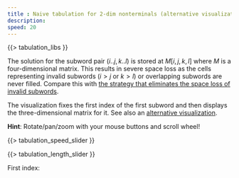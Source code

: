 ```yaml
---
title : Naive tabulation for 2-dim nonterminals (alternative visualization)
description:
speed: 20
---
```


{{> tabulation_libs }}

The solution for the subword pair $(i..j,k..l)$ is stored at $M[i,j,k,l]$ where $M$ is a four-dimensional matrix. This results in severe space loss as the cells representing invalid subwords ($i>j$ or $k>l$) or overlapping subwords are never filled. Compare this with [the strategy that eliminates the space loss of invalid subwords](/tabulation_2dim_triangular).

The visualization fixes the first index of the first subword and then displays the three-dimensional matrix for it. See also an [alternative visualization](/tabulation_2dim_naive).

**Hint**: Rotate/pan/zoom with your mouse buttons and scroll wheel!

{{> tabulation_speed_slider }}

{{> tabulation_length_slider }}

<div style="clear:both; float:left; margin-right:20px; width: 150px">
	First index:
	<span id="index" style="font-weight: bold;" />
</div>
<div id="slider-index" style="float: left; width:100px; margin-top:6px"></div>

<script>
$( "#slider" ).on( "slide", function( event, ui ) {
	if ($( "#slider-index" ).slider( "value" ) > ui.value) {
		$( "#slider-index" ).slider( "value", ui.value);
	}
	$( "#slider-index" ).slider( "option", { 
		max: ui.value
	} );
} );

$(function() {
	$( "#slider-index" ).slider({
		value:2,
		min: 0,
		max: 4,
		slide: function( event, ui ) {
			$( "#index" ).text( ui.value );
			window.tab.freshScene();
			window.tab.fill(ui.value);
		},
		// for programmatic slider changes
		change: function( event, ui ) {
			$( "#index" ).text( ui.value );
		}
	});
	$( "#index" ).text( $( "#slider-index" ).slider( "value" ) );
});
</script>

<script>
Tabulation.prototype.solve = function(x1,x2,x3,c) {
	this.addCubeDelayed(x1,x2,x3,c);
}

Tabulation.prototype.fill = function(y1) {
	if (typeof y1 === 'undefined') {
		y1 = $( "#slider-index" ).slider( "value" );
	}	
	var len = this.len;
	
	this.addBoundingBox(len+1,len+1,len+1);
	
	var c = 0;
	for (var l=0; l<=len; l++) {
		for (var x1=0; x1<=len-l; x1++) {
			var x2 = x1 + l;
			for (var l2=0; l2<=l; l2++) {
				for (var x3=0; x3 <= (l==l2 ? x1 : len-l2); x3++) {
					var x4 = x3 + l2;
					if (x3 >= x2 || x4 <= x1) {
						if (y1 == x1) {
							this.solve(x2, x3, x4,c);
							c++;
						}
						if (x3 == y1) {
							if (!(x1 == x3 && x2 == x4)) {
								this.solve(x4, x1, x2, c);
								c++;
							}
						}
					}
				}
			}
		}
	}
	setTimeout(function(){console.log("subproblems: " + c)}, 100);
}

$(function() {
	var tab = new Tabulation($(".content")[0], $( "#slider" ).slider("value"));
	tab.speed = {{page.speed}};
	tab.fill();
	window.tab = tab;
});
</script>